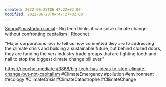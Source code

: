 ```yaml
---
created: 2022-06-28T06:47:22+02:00
modified: 2022-06-28T06:47:27+02:00
---
```


Snoro@mastodon.social - Big tech thinks it can solve climate change without confronting capitalism | Ricochet

"Major corporations love to tell us how committed they are to addressing the climate crisis and building a sustainable future, but behind closed doors, they are funding the very industry trade groups that are fighting tooth and nail to stop the biggest climate change bill ever."

https://ricochet.media/en/3868/big-tech-has-ideas-to-stop-climate-change-but-not-capitalism #ClimateEmergency #pollution #environment #ecology #ClimateCrisis #ClimateCatastrophe #CllimateChange
